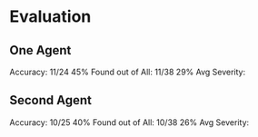 # Evaluation

## One Agent

Accuracy: 11/24 45%
Found out of All: 11/38 29%
Avg Severity:

## Second Agent

Accuracy: 10/25 40%
Found out of All: 10/38 26%
Avg Severity:

